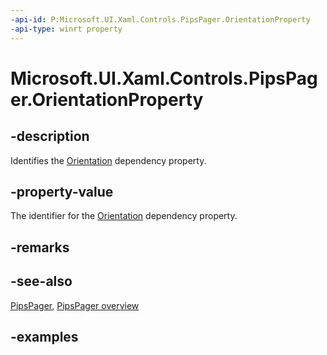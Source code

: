 ```yaml
---
-api-id: P:Microsoft.UI.Xaml.Controls.PipsPager.OrientationProperty
-api-type: winrt property
---
```


# Microsoft.UI.Xaml.Controls.PipsPager.OrientationProperty

<!--
public static Windows.UI.Xaml.DependencyProperty OrientationProperty { get; }
-->

## -description

Identifies the [Orientation](pipspager_orientation.md) dependency property.

## -property-value

The identifier for the [Orientation](pipspager_orientation.md) dependency property.

## -remarks

## -see-also

[PipsPager](pipspager.md), [PipsPager overview](/windows/apps/design/controls/pipspager)

## -examples
